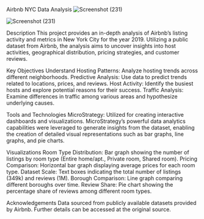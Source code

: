 Airbnb NYC Data Analysis
![Screenshot (231)](https://github.com/user-attachments/assets/9191e7e2-df8c-4849-9eeb-7091e1453437)

![Screenshot (231)](https://github.com/user-attachments/assets/97128d47-421f-4907-a342-f5ed7f5eafb8)


Description
This project provides an in-depth analysis of Airbnb’s listing activity and metrics in New York City for the year 2019. Utilizing a public dataset from Airbnb, the analysis aims to uncover insights into host activities, geographical distribution, pricing strategies, and customer reviews.

Key Objectives
Understand Hosting Patterns: Analyze hosting trends across different neighborhoods.
Predictive Analysis: Use data to predict trends related to locations, prices, and reviews.
Host Activity: Identify the busiest hosts and explore potential reasons for their success.
Traffic Analysis: Examine differences in traffic among various areas and hypothesize underlying causes.

Tools and Technologies
MicroStrategy: Utilized for creating interactive dashboards and visualizations. MicroStrategy’s powerful data analytics capabilities were leveraged to generate insights from the dataset, enabling the creation of detailed visual representations such as bar graphs, line graphs, and pie charts.

Visualizations
Room Type Distribution: Bar graph showing the number of listings by room type (Entire home/apt., Private room, Shared room).
Pricing Comparison: Horizontal bar graph displaying average prices for each room type.
Dataset Scale: Text boxes indicating the total number of listings (349k) and reviews (1M).
Borough Comparison: Line graph comparing different boroughs over time.
Review Share: Pie chart showing the percentage share of reviews among different room types.

Acknowledgements
Data sourced from publicly available datasets provided by Airbnb. Further details can be accessed at the original source.

